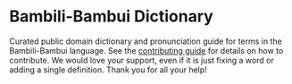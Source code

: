 
# Bambili-Bambui Dictionary

Curated public domain dictionary and pronunciation guide for terms in the Bambili-Bambui language. See the [contributing guide](https://github.com/drumworkteam/term/blob/make/.github/contributing.md) for details on how to contribute. We would love your support, even if it is just fixing a word or adding a single definition. Thank you for all your help!